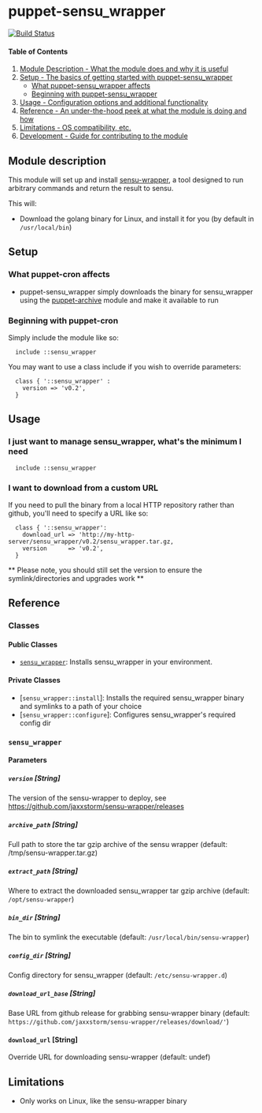 # puppet-sensu_wrapper

[![Build Status](https://travis-ci.org/jaxxstorm/sensu-wrapper.svg?branch=master)](https://travis-ci.org/jaxxstorm/sensu-wrapper)

#### Table of Contents

1. [Module Description - What the module does and why it is useful](#module-description)
2. [Setup - The basics of getting started with puppet-sensu_wrapper](#setup)
    * [What puppet-sensu_wrapper affects](#what-puppet-sensu_wrapper-affects)
    * [Beginning with puppet-sensu_wrapper](#beginning-with-puppet-sensu_wrapper)
3. [Usage - Configuration options and additional functionality](#usage)
4. [Reference - An under-the-hood peek at what the module is doing and how](#reference)
5. [Limitations - OS compatibility, etc.](#limitations)
6. [Development - Guide for contributing to the module](#development)


## Module description

This module will set up and install [sensu-wrapper](https://github.com/jaxxstorm/sensu-wrapper), a tool designed to run arbitrary commands and return the result to sensu.

This will:

  - Download the golang binary for Linux, and install it for you (by default in `/usr/local/bin`)

## Setup

### What puppet-cron affects

  * puppet-sensu_wrapper simply downloads the binary for sensu_wrapper using the [puppet-archive](https://github.com/voxpupuli/puppet-archive) module and make it available to run 

### Beginning with puppet-cron

Simply include the module like so:

```puppet
  include ::sensu_wrapper
```

You may want to use a class include if you wish to override parameters:

```puppet
  class { '::sensu_wrapper' :
    version => 'v0.2',
  }
```

## Usage

### I just want to manage sensu_wrapper, what's the minimum I need

```puppet
  include ::sensu_wrapper
```

### I want to download from a custom URL

If you need to pull the binary from a local HTTP repository rather than github, you'll need to specify a URL like so:

```puppet
  class { '::sensu_wrapper':
    download_url => 'http://my-http-server/sensu_wrapper/v0.2/sensu_wrapper.tar.gz,
    version      => 'v0.2',
  }
```

** Please note, you should still set the version to ensure the symlink/directories and upgrades work **


## Reference

### Classes

#### Public Classes
  * [`sensu_wrapper`](#sensu_wrapper): Installs sensu_wrapper in your environment.

#### Private Classes
  * [`sensu_wrapper::install`]: Installs the required sensu_wrapper binary and symlinks to a path of your choice
  * [`sensu_wrapper::configure`]: Configures sensu_wrapper's required config dir
  

### `sensu_wrapper`

#### Parameters

##### `version` [String]

The version of the sensu-wrapper to deploy, see https://github.com/jaxxstorm/sensu-wrapper/releases

##### `archive_path` [String]

Full path to store the tar gzip archive of the sensu wrapper (default: /tmp/sensu-wrapper.tar.gz)

##### `extract_path` [String]

Where to extract the downloaded sensu_wrapper tar gzip archive (default: `/opt/sensu-wrapper`)

##### `bin_dir` [String]

The bin to symlink the executable (default: `/usr/local/bin/sensu-wrapper`)

##### `config_dir` [String]

Config directory for sensu_wrapper (default: `/etc/sensu-wrapper.d`)

##### `download_url_base` [String]

Base URL from github release for grabbing sensu-wrapper binary (default: `https://github.com/jaxxstorm/sensu-wrapper/releases/download/'`)

#### `download_url` [String]

Override URL for downloading sensu-wrapper (default: undef)

## Limitations

  - Only works on Linux, like the sensu-wrapper binary
